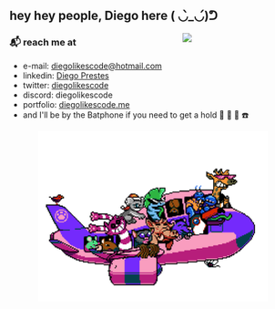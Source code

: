 ## hey hey people, Diego here ( ◡̀_◡́)ᕤ

<img align='right' src='./git_assets/cool-animation.gif' width='200'>

### :mailbox_with_mail: reach me at

* e-mail: diegolikescode@hotmail.com
* linkedin: <a href="https://www.linkedin.com/in/diegolikescode/" target="_blank">Diego Prestes</a>
* twitter: <a href="https://twitter.com/diegolikescode" target="_blank">diegolikescode</a>
* discord: diegolikescode
* portfolio: <a href="https://diegolikescode.me" target="_blank">diegolikescode.me</a>
* and I'll be by the Batphone if you need to get a hold :movie_camera: :vhs: 🦇 ☎️
<p align='center'>
  <img align='' width="auto" height="300" src="git_assets/spaceship.gif">
<p>
